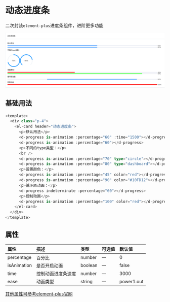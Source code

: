 # 动态进度条

二次封装`element-plus`进度条组件，进阶更多功能


![progress](../assets/progress.png)

## 基础用法

```typescript
<template>
  <div class="p-4">
    <el-card header="动态进度条">
      <p>默认用法</p>
      <d-progress is-animation :percentage="60" :time="1500"></d-progress>
      <d-progress is-animation :percentage="60"></d-progress>
      <p>不同的type类型：</p>
      <br />
      <d-progress is-animation :percentage="70" type="circle"></d-progress>
      <d-progress is-animation :percentage="80" type="dashboard"></d-progress>
      <p>设置颜色：</p>
      <d-progress is-animation :percentage="45" color="red"></d-progress>
      <d-progress is-animation :percentage="90" color="#10FD12"></d-progress>
      <p>循环原动画：</p>
      <d-progress indeterminate :percentage="60"></d-progress>
      <p>控制动画</p>
      <d-progress is-animation :percentage="100" color="red"></d-progress>
    </el-card>
  </div>
</template>
```


## 属性

| 属性       | 描述             | 类型    | 可选值 | 默认值 |
| :--------- | :--------------- | :------ | :----- | :----- |
| percentage      | 百分比       | number  | —      |    0    |
| isAnimation | 是否开启动画   | boolean  | —      |   false     |
| time    | 控制动画进度条速度 | number | —      | 3000  |
| ease    | 动画类型 | string | —      | power1.out  |

[其他属性可参考element-plus官网](https://element-plus.org/zh-CN/component/progress.html#progress-%E5%B1%9E%E6%80%A7)

